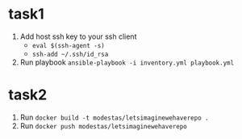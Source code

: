 # task1
1. Add host ssh key to your ssh client 
    * `eval $(ssh-agent -s)`
    * `ssh-add ~/.ssh/id_rsa`
2. Run playbook `ansible-playbook -i inventory.yml playbook.yml`
# task2
1. Run `docker build -t modestas/letsimaginewehaverepo .`
2. Run `docker push modestas/letsimaginewehaverepo`